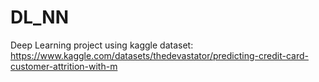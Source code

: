 # DL_NN
Deep Learning project using kaggle dataset: https://www.kaggle.com/datasets/thedevastator/predicting-credit-card-customer-attrition-with-m
